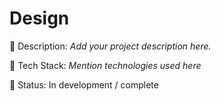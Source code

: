 # Design

📌 Description: *Add your project description here.*

🔧 Tech Stack: *Mention technologies used here*

🚀 Status: In development / complete
